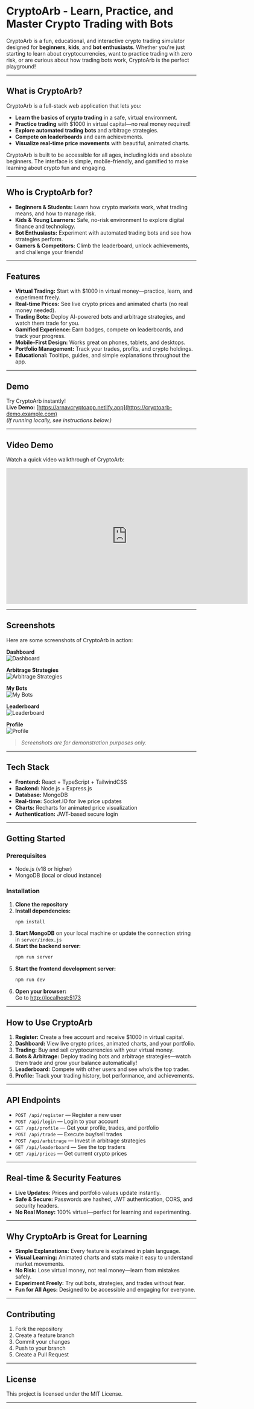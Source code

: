 # CryptoArb - Learn, Practice, and Master Crypto Trading with Bots

CryptoArb is a fun, educational, and interactive crypto trading simulator designed for **beginners**, **kids**, and **bot enthusiasts**. Whether you're just starting to learn about cryptocurrencies, want to practice trading with zero risk, or are curious about how trading bots work, CryptoArb is the perfect playground!

---

## What is CryptoArb?

CryptoArb is a full-stack web application that lets you:
- **Learn the basics of crypto trading** in a safe, virtual environment.
- **Practice trading** with $1000 in virtual capital—no real money required!
- **Explore automated trading bots** and arbitrage strategies.
- **Compete on leaderboards** and earn achievements.
- **Visualize real-time price movements** with beautiful, animated charts.

CryptoArb is built to be accessible for all ages, including kids and absolute beginners. The interface is simple, mobile-friendly, and gamified to make learning about crypto fun and engaging.

---

## Who is CryptoArb for?

- **Beginners & Students:** Learn how crypto markets work, what trading means, and how to manage risk.
- **Kids & Young Learners:** Safe, no-risk environment to explore digital finance and technology.
- **Bot Enthusiasts:** Experiment with automated trading bots and see how strategies perform.
- **Gamers & Competitors:** Climb the leaderboard, unlock achievements, and challenge your friends!

---

## Features

- **Virtual Trading:** Start with $1000 in virtual money—practice, learn, and experiment freely.
- **Real-time Prices:** See live crypto prices and animated charts (no real money needed).
- **Trading Bots:** Deploy AI-powered bots and arbitrage strategies, and watch them trade for you.
- **Gamified Experience:** Earn badges, compete on leaderboards, and track your progress.
- **Mobile-First Design:** Works great on phones, tablets, and desktops.
- **Portfolio Management:** Track your trades, profits, and crypto holdings.
- **Educational:** Tooltips, guides, and simple explanations throughout the app.

---

## Demo

Try CryptoArb instantly!  
**Live Demo:** [https://arnavcryptoapp.netlify.app](https://cryptoarb-demo.example.com)  
*(If running locally, see instructions below.)*

---

## Video Demo

Watch a quick video walkthrough of CryptoArb:

<div align="center">
  <iframe
    src="https://player.cloudinary.com/embed/?cloud_name=dnyrdbyes&public_id=CryptoApp_oljadf&profile=cld-default"
    width="640"
    height="360"
    frameborder="0"
    allow="autoplay; fullscreen"
    allowfullscreen
    title="CryptoArb Video Demo"
  ></iframe>
</div>

---

## Screenshots

Here are some screenshots of CryptoArb in action:

**Dashboard**  
![Dashboard](./DEMO/DashBoard.png)

**Arbitrage Strategies**  
![Arbitrage Strategies](./DEMO/ArbitagePage.png)

**My Bots**  
![My Bots](./DEMO/Bots.png)

**Leaderboard**  
![Leaderboard](./DEMO/LeaderBoard.png)

**Profile**  
![Profile](./DEMO/ProfilePage.png)

> _Screenshots are for demonstration purposes only._

---

## Tech Stack

- **Frontend:** React + TypeScript + TailwindCSS
- **Backend:** Node.js + Express.js
- **Database:** MongoDB
- **Real-time:** Socket.IO for live price updates
- **Charts:** Recharts for animated price visualization
- **Authentication:** JWT-based secure login

---

## Getting Started

### Prerequisites

- Node.js (v18 or higher)
- MongoDB (local or cloud instance)

### Installation

1. **Clone the repository**
2. **Install dependencies:**
   ```bash
   npm install
   ```
3. **Start MongoDB** on your local machine or update the connection string in `server/index.js`
4. **Start the backend server:**
   ```bash
   npm run server
   ```
5. **Start the frontend development server:**
   ```bash
   npm run dev
   ```
6. **Open your browser:**  
   Go to [http://localhost:5173](http://localhost:5173)

---

## How to Use CryptoArb

1. **Register:** Create a free account and receive $1000 in virtual capital.
2. **Dashboard:** View live crypto prices, animated charts, and your portfolio.
3. **Trading:** Buy and sell cryptocurrencies with your virtual money.
4. **Bots & Arbitrage:** Deploy trading bots and arbitrage strategies—watch them trade and grow your balance automatically!
5. **Leaderboard:** Compete with other users and see who’s the top trader.
6. **Profile:** Track your trading history, bot performance, and achievements.

---

## API Endpoints

- `POST /api/register` — Register a new user
- `POST /api/login` — Login to your account
- `GET /api/profile` — Get your profile, trades, and portfolio
- `POST /api/trade` — Execute buy/sell trades
- `POST /api/arbitrage` — Invest in arbitrage strategies
- `GET /api/leaderboard` — See the top traders
- `GET /api/prices` — Get current crypto prices

---

## Real-time & Security Features

- **Live Updates:** Prices and portfolio values update instantly.
- **Safe & Secure:** Passwords are hashed, JWT authentication, CORS, and security headers.
- **No Real Money:** 100% virtual—perfect for learning and experimenting.

---

## Why CryptoArb is Great for Learning

- **Simple Explanations:** Every feature is explained in plain language.
- **Visual Learning:** Animated charts and stats make it easy to understand market movements.
- **No Risk:** Lose virtual money, not real money—learn from mistakes safely.
- **Experiment Freely:** Try out bots, strategies, and trades without fear.
- **Fun for All Ages:** Designed to be accessible and engaging for everyone.

---

## Contributing

1. Fork the repository
2. Create a feature branch
3. Commit your changes
4. Push to your branch
5. Create a Pull Request

---

## License

This project is licensed under the MIT License.

---